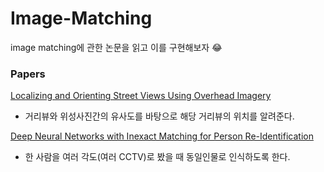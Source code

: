 # Image-Matching
image matching에 관한 논문을 읽고 이를 구현해보자 :joy:

### Papers
[Localizing and Orienting Street Views Using Overhead Imagery](https://github.com/Junhojuno/Image-Matching/blob/master/paper-review/Localizing-and-Orienting-Street-Views-Using-Overhead-Imagery.md) 
  - 거리뷰와 위성사진간의 유사도를 바탕으로 해당 거리뷰의 위치를 알려준다.
  
[Deep Neural Networks with Inexact Matching for Person Re-Identification]()
  - 한 사람을 여러 각도(여러 CCTV)로 봤을 때 동일인물로 인식하도록 한다.
